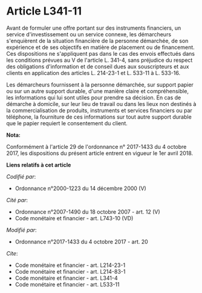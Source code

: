 # Article L341-11

Avant de formuler une offre portant sur des instruments financiers, un service d'investissement ou un service connexe, les
démarcheurs s'enquièrent de la situation financière de la personne démarchée, de son expérience et de ses objectifs en
matière de placement ou de financement. Ces dispositions ne s'appliquent pas dans le cas des envois effectués dans les
conditions prévues au V de l'article L. 341-4, sans préjudice du respect des obligations d'information et de conseil dues aux
souscripteurs et aux clients en application des articles L. 214-23-1 et L. 533-11 à L. 533-16.

Les démarcheurs fournissent à la personne démarchée, sur support papier ou sur un autre support durable, d'une manière claire
et compréhensible, les informations qui lui sont utiles pour prendre sa décision. En cas de démarche à domicile, sur leur
lieu de travail ou dans les lieux non destinés à la commercialisation de produits, instruments et services financiers ou par
téléphone, la fourniture de ces informations sur tout autre support durable que le papier requiert le consentement du client.

**Nota:**

Conformément à l'article 29 de l'ordonnance n° 2017-1433 du 4 octobre 2017, les dispositions du présent article entrent en
vigueur le 1er avril 2018.

**Liens relatifs à cet article**

_Codifié par_:

  - Ordonnance n°2000-1223 du 14 décembre 2000 (V)

_Cité par_:

  - Ordonnance n°2007-1490 du 18 octobre 2007 - art. 12 (V)
  - Code monétaire et financier - art. L743-10 (VD)

_Modifié par_:

  - Ordonnance n°2017-1433 du 4 octobre 2017 - art. 20

_Cite_:

  - Code monétaire et financier - art. L214-23-1
  - Code monétaire et financier - art. L214-83-1
  - Code monétaire et financier - art. L341-4
  - Code monétaire et financier - art. L533-11
